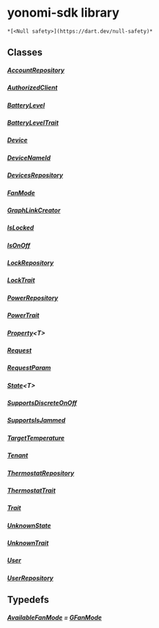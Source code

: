 


# yonomi-sdk library






    *[<Null safety>](https://dart.dev/null-safety)*





## Classes

##### [AccountRepository](../yonomi-sdk/AccountRepository-class.md)



 


##### [AuthorizedClient](../yonomi-sdk/AuthorizedClient-class.md)



 


##### [BatteryLevel](../yonomi-sdk/BatteryLevel-class.md)



 


##### [BatteryLevelTrait](../yonomi-sdk/BatteryLevelTrait-class.md)



 


##### [Device](../yonomi-sdk/Device-class.md)



 


##### [DeviceNameId](../yonomi-sdk/DeviceNameId-class.md)



 


##### [DevicesRepository](../yonomi-sdk/DevicesRepository-class.md)



 


##### [FanMode](../yonomi-sdk/FanMode-class.md)



 


##### [GraphLinkCreator](../yonomi-sdk/GraphLinkCreator-class.md)



 


##### [IsLocked](../yonomi-sdk/IsLocked-class.md)



 


##### [IsOnOff](../yonomi-sdk/IsOnOff-class.md)



 


##### [LockRepository](../yonomi-sdk/LockRepository-class.md)



 


##### [LockTrait](../yonomi-sdk/LockTrait-class.md)



 


##### [PowerRepository](../yonomi-sdk/PowerRepository-class.md)



 


##### [PowerTrait](../yonomi-sdk/PowerTrait-class.md)



 


##### [Property](../yonomi-sdk/Property-class.md)&lt;T>



 


##### [Request](../yonomi-sdk/Request-class.md)



 


##### [RequestParam](../yonomi-sdk/RequestParam-class.md)



 


##### [State](../yonomi-sdk/State-class.md)&lt;T>



 


##### [SupportsDiscreteOnOff](../yonomi-sdk/SupportsDiscreteOnOff-class.md)



 


##### [SupportsIsJammed](../yonomi-sdk/SupportsIsJammed-class.md)



 


##### [TargetTemperature](../yonomi-sdk/TargetTemperature-class.md)



 


##### [Tenant](../yonomi-sdk/Tenant-class.md)



 


##### [ThermostatRepository](../yonomi-sdk/ThermostatRepository-class.md)



 


##### [ThermostatTrait](../yonomi-sdk/ThermostatTrait-class.md)



 


##### [Trait](../yonomi-sdk/Trait-class.md)



 


##### [UnknownState](../yonomi-sdk/UnknownState-class.md)



 


##### [UnknownTrait](../yonomi-sdk/UnknownTrait-class.md)



 


##### [User](../yonomi-sdk/User-class.md)



 


##### [UserRepository](../yonomi-sdk/UserRepository-class.md)



 









## Typedefs


  ##### [AvailableFanMode](../yonomi-sdk/AvailableFanMode.md) = [GFanMode](../third_party_yonomi_graphql_schema_schema.docs.schema.gql/GFanMode-class.md)



   












